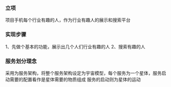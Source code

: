 ### 立项
项目手机每个行业有趣的人，作为行业有趣人的展示和搜索平台

### 实现步骤
1、先做个基本的功能，展示出几个人们行业有趣的人
2、搜索有趣的人

### 服务划分理念
采用为服务架构，将整个服务架构设定为宇宙模型，每个服务为一个星体，服务启动需要的配置看作是星体需要的物质组成
服务的启动则为星体的运动